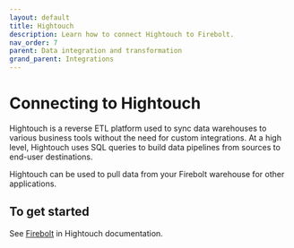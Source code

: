 ```yaml
---
layout: default
title: Hightouch
description: Learn how to connect Hightouch to Firebolt.
nav_order: 7
parent: Data integration and transformation
grand_parent: Integrations
---
```


# Connecting to Hightouch

Hightouch is a reverse ETL platform used to sync data warehouses to various business tools without the need for custom integrations. At a high level, Hightouch uses SQL queries to build data pipelines from sources to end-user destinations.

Hightouch can be used to pull data from your Firebolt warehouse for other applications.

## To get started

See [Firebolt](https://hightouch.io/docs/sources/firebolt/) in Hightouch documentation.  
